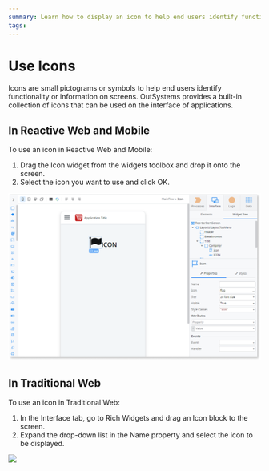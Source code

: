 ```yaml
---
summary: Learn how to display an icon to help end users identify functionality or information on the screens.
tags:
---
```


# Use Icons

Icons are small pictograms or symbols to help end users identify functionality or information on screens. OutSystems provides a built-in collection of icons that can be used on the interface of applications.

## In Reactive Web and Mobile

To use an icon in Reactive Web and Mobile:

1. Drag the Icon widget from the widgets toolbox and drop it onto the screen.
1. Select the icon you want to use and click OK. 

![](images/use-icons-mobile.png?width=750)

## In Traditional Web

To use an icon in Traditional Web:

1. In the Interface tab, go to Rich Widgets and drag an Icon block to the screen. 
1. Expand the drop-down list in the Name property and select the icon to be displayed. 

![](images/use-icons-web.png?width=750)

